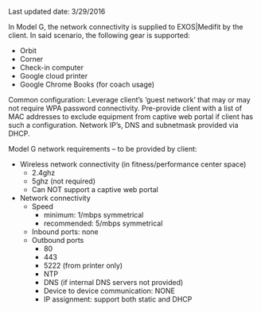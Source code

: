 Last updated date: 3/29/2016


In Model G, the network connectivity is supplied to EXOS|Medifit by the client.  In said scenario, the following gear is supported:
+ Orbit
+ Corner
+ Check-in computer
+ Google cloud printer
+ Google Chrome Books (for coach usage)

Common configuration: Leverage client’s ‘guest network’ that may or may not require WPA password connectivity.  Pre-provide client with a list of MAC addresses to exclude equipment from captive web portal if client has such a configuration.  Network IP’s, DNS and subnetmask provided via DHCP.

Model G network requirements – to be provided by client:
+ Wireless network connectivity (in fitness/performance center space)
  - 2.4ghz
  - 5ghz (not required)
  - Can NOT support a captive web portal
+ Network connectivity
  - Speed
    * minimum: 1/mbps symmetrical
    * recommended: 5/mbps symmetrical
  - Inbound ports: none
  - Outbound ports
    * 80
    * 443
    * 5222 (from printer only)
    * NTP
    * DNS (if internal DNS servers not provided)
    * Device to device communication: NONE
    * IP assignment: support both static and DHCP